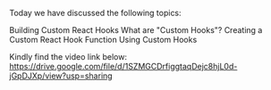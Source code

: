 Today we have discussed the following topics:

Building Custom React Hooks
What are "Custom Hooks"?
Creating a Custom React Hook Function
Using Custom Hooks

Kindly find the video link below:
https://drive.google.com/file/d/1SZMGCDrfiggtaqDejc8hjL0d-jGpDJXp/view?usp=sharing
